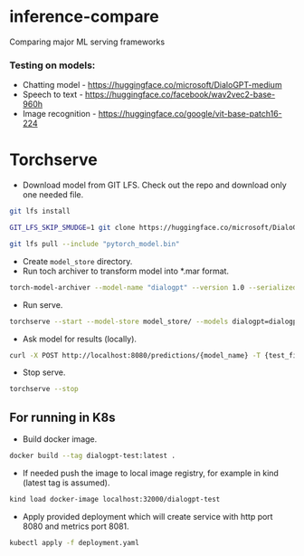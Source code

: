 # inference-compare
Comparing major ML serving frameworks

### Testing on models:
* Chatting model - https://huggingface.co/microsoft/DialoGPT-medium
* Speech to text - https://huggingface.co/facebook/wav2vec2-base-960h
* Image recognition - https://huggingface.co/google/vit-base-patch16-224

# Torchserve
* Download model from GIT LFS. Check out the repo and download only one needed file.
```bash
git lfs install

GIT_LFS_SKIP_SMUDGE=1 git clone https://huggingface.co/microsoft/DialoGPT-medium

git lfs pull --include "pytorch_model.bin"
```

* Create `model_store` directory.
* Run toch archiver to transform model into *.mar format.
```bash
torch-model-archiver --model-name "dialogpt" --version 1.0 --serialized-file ./DialoGPT-medium/pytorch_model.bin --extra-files "./DialoGPT-medium/config.json,./DialoGPT-medium/vocab.json" --handler ./inference-compare/dialogpt-handler.py
```
* Run serve.
```bash
torchserve --start --model-store model_store/ --models dialogpt=dialogpt.mar
```

* Ask model for results (locally).
```bash
curl -X POST http://localhost:8080/predictions/{model_name} -T {test_file}
```

* Stop serve.
```bash
torchserve --stop
```

## For running in K8s
* Build docker image.
```bash
docker build --tag dialogpt-test:latest .
```

* If needed push the image to local image registry, for example in kind (latest tag is assumed).
```bash
kind load docker-image localhost:32000/dialogpt-test
```

* Apply provided deployment which will create service with http port 8080 and metrics port 8081.
```bash
kubectl apply -f deployment.yaml
```